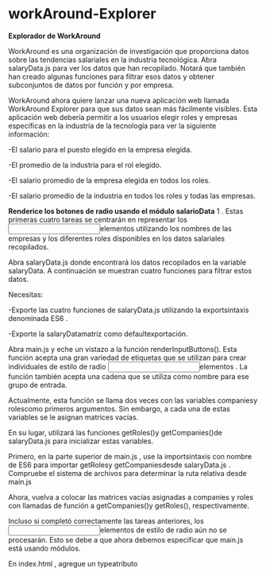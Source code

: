 # workAround-Explorer


**Explorador de WorkAround**

WorkAround es una organización de investigación que proporciona datos sobre las tendencias salariales en la industria tecnológica. Abra salaryData.js para ver los datos que han recopilado. Notará que también han creado algunas funciones para filtrar esos datos y obtener subconjuntos de datos por función y por empresa.

WorkAround ahora quiere lanzar una nueva aplicación web llamada WorkAround Explorer para que sus datos sean más fácilmente visibles. Esta aplicación web debería permitir a los usuarios elegir roles y empresas específicas en la industria de la tecnología para ver la siguiente información:

-El salario para el puesto elegido en la empresa elegida.

-El promedio de la industria para el rol elegido.

-El salario promedio de la empresa elegida en todos los roles.

-El salario promedio de la industria en todos los roles y todas las empresas.

**Renderice los botones de radio usando el módulo salarioData**
1 . Estas primeras cuatro tareas se centrarán en representar los <input>elementos utilizando los nombres de las empresas y los diferentes roles disponibles en los datos salariales recopilados.

Abra salaryData.js donde encontrará los datos recopilados en la variable salaryData. A continuación se muestran cuatro funciones para filtrar estos datos.

Necesitas:

-Exporte las cuatro funciones de salaryData.js utilizando la exportsintaxis denominada ES6 .

-Exporte la salaryDatamatriz como defaultexportación.


Abra main.js y eche un vistazo a la función renderInputButtons(). Esta función acepta una gran variedad de etiquetas que se utilizan para crear individuales de estilo de radio <input>elementos . La función también acepta una cadena que se utiliza como nombre para ese grupo de entrada.

Actualmente, esta función se llama dos veces con las variables companiesy rolescomo primeros argumentos. Sin embargo, a cada una de estas variables se le asignan matrices vacías.

En su lugar, utilizará las funciones getRoles()y getCompanies()de salaryData.js para inicializar estas variables.

Primero, en la parte superior de main.js , use la importsintaxis con nombre de ES6 para importar getRolesy getCompaniesdesde salaryData.js . Compruebe el sistema de archivos para determinar la ruta relativa desde main.js

Ahora, vuelva a colocar las matrices vacías asignadas a companies y roles con llamadas de función a getCompanies()y getRoles(), respectivamente.


Incluso si completó correctamente las tareas anteriores, los <input>elementos de estilo de radio aún no se procesarán. Esto se debe a que ahora debemos especificar que main.js está usando módulos.

En index.html , agregue un typeatributo <script src='main.js'>con el valor correcto para indicar que el script main.js está usando módulos.

Después de completar esta tarea, debería ver los <input>elementos de estilo de radio representados en su aplicación.
  
  
**Crear el workAroundModule**

¡Gran trabajo! Ahora tiene <input>elementos de estilo de radio para las diferentes empresas y roles representados en el conjunto de datos salariales. Intente seleccionar una combinación de empresa y función y verá que los datos no se están calculando. En cambio, los cuatro valores se muestran como $ 0.

Abra workAroundModule.js donde encontrará cuatro funciones, cada una de las cuales calcula un valor de datos diferente que queremos mostrar. Actualmente están incompletos.

Para completar estas cuatro funciones, necesitará algunos datos de salaryData.js .

-Importe las funciones getDataByRole()y getDataByCompany()desde salaryData.js utilizando una importsintaxis con nombre .
  
-Importe salaryDatadesde salaryData.js utilizando la importsintaxis predeterminada .
  
  Cada una de las funciones incompletas en workAroundModule.js contiene una matriz vacía ( []) que necesita ser reemplazada. Deberá usar los datos / funciones importados apropiados del módulo salaryData.js para reemplazar estas matrices.
  
  
Como paso final, para que estas funciones estén disponibles para main.js , exporte las cuatro funciones usando la export sintaxis nombrada .
  
  
**Calcule y renderice los datos cuando cambie la entrada del usuario**
  
Ahora todos estamos configurados para usar las funciones definidas en workAroundModule.js para calcular y representar los datos en función de las selecciones de entrada del usuario.

En main.js , importe las cuatro funciones de workAroundModule.js .
  
 Y finalmente, échale un vistazo updateResults(). Esta función se llama cada vez que el usuario selecciona uno de los elementos de entrada de radio.

En la parte superior de la definición de updateResults(), los companyy roleseleccionados por el usuario se extraen de los <input>elementos. Estos valores se pueden usar en combinación con las funciones importadas de workAroundModule.js para calcular las cuatro variables siguientes:

const averageSalaryByRole = 0;
const averageSalaryByCompany = 0;
const salary = 0;
const industryAverageSalary = 0;
Como puede ver, todos están asignados en 0lugar de los datos calculados correspondientes. Reemplace cada uno 0con una llamada a la función importada apropiada desde workAroundModule.js usando uno (o ambos) companyy rolecomo argumentos.
  
  
